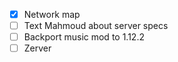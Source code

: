 - [x] Network map
- [ ] Text Mahmoud about server specs
- [ ] Backport music mod to 1.12.2
- [ ] Zerver
